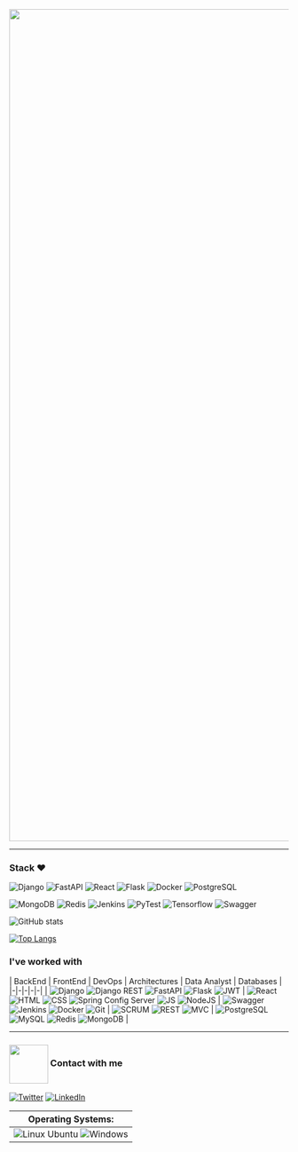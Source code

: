 <img align="center" width="1500" src="https://thumbs.gfycat.com/TartThreadbareChinchilla-size_restricted.gif" />

----------------------

### Stack ♥  

![Django](https://img.shields.io/badge/Cassandra-white?style=for-the-badge&logo=ApacheCassandra&logoColor=blue) 
![FastAPI](https://img.shields.io/badge/sonarqube-4E9BCD?style=for-the-badge&logo=sonarqube&logoColor=white)
![React](https://img.shields.io/badge/React-white?style=for-the-badge&logo=React&logoColor=blue) 
![Flask](https://img.shields.io/badge/WebFlux-6DB33F?style=for-the-badge&logo=Spring&logoColor=black)
![Docker](https://img.shields.io/badge/WebFlux-6DB33F?style=for-the-badge&logo=Spring&logoColor=black) 
![PostgreSQL](https://img.shields.io/badge/WebFlux-6DB33F?style=for-the-badge&logo=Spring&logoColor=black) 

![MongoDB](https://img.shields.io/badge/MongoDB-6DB33F?style=for-the-badge&logo=MongoDB&logoColor=black) 
![Redis](https://img.shields.io/badge/Redis-white?style=for-the-badge&logo=Redis&logoColor=red) 
![Jenkins](https://img.shields.io/badge/Jenkins%20Batch-6DB33F?style=for-the-badge&logo=Jenkins&logoColor=black) 
![PyTest](https://img.shields.io/badge/Pytest%20CD-white?style=for-the-badge&logo=Pytest&logoColor=orange)
![Tensorflow](https://img.shields.io/badge/Tensorflow-orange?style=for-the-badge&logo=Tensorflow&logoColor=black)
![Swagger](https://img.shields.io/badge/Swagger-white?style=for-the-badge&logo=Swagger&logoColor=green)


![GitHub stats](https://github-readme-stats.vercel.app/api?username=MarcoA-Pozol&hide=reviews,discussions_started,discussions_answered,prs_merged,prs_merged_percentage&show_icons=true&theme=midnight-purple)

[![Top Langs](https://github-readme-stats.vercel.app/api/top-langs/?username=MarcoA-Pozol&layout=pie&theme=purple)](https://github.com/anuraghazra/github-readme-stats)

### I've worked with

| BackEnd | FrontEnd | DevOps | Architectures | Data Analyst | Databases |
|-|-|-|-|-|
| ![Django](https://img.shields.io/badge/Spring%20Boot-6DB33F?logo=Spring%20Boot&logoColor=black&style=for-the-badge) ![Django REST](https://img.shields.io/badge/Spring%20Security-black?logo=Spring%20Security&logoColor=6DB33F&style=for-the-badge) ![FastAPI](https://img.shields.io/badge/Junit-white?style=for-the-badge&logo=Junit5&logoColor=6DB33F) ![Flask](https://img.shields.io/badge/Mockito-97979A?style=for-the-badge&logo=Spring&logoColor=499848) ![JWT](https://img.shields.io/badge/JWT-black?style=for-the-badge&logo=JSON%20Web%20Tokens&logoColor=FD3456) | ![React](https://img.shields.io/badge/Eureka-6DB33F?style=for-the-badge&logo=Spring&logoColor=black) ![HTML](https://img.shields.io/badge/RestTemplate,%20FeignClient%20-white?style=for-the-badge&logo=Spring&logoColor=6DB33F) ![CSS](https://img.shields.io/badge/Api%20Gateway-6DB33F?style=for-the-badge&logo=Spring&logoColor=black) ![Spring Config Server](https://img.shields.io/badge/Config%20Server-6DB33F?style=for-the-badge&logo=Spring&logoColor=black) ![JS](https://img.shields.io/badge/Circuit%20Breaker-6DB33F?style=for-the-badge&logo=Spring&logoColor=black) ![NodeJS](https://img.shields.io/badge/Sockets-black?logo=Spring%20Boot&logoColor=6DB33F&style=for-the-badge) | ![Swagger](https://img.shields.io/badge/Swagger-lime?style=for-the-badge&logo=swagger&logoColor=white) ![Jenkins](https://img.shields.io/badge/Jenkins-white?style=for-the-badge&logo=Jenkins&logoColor=black)  ![Docker](https://img.shields.io/badge/Docker-white?style=for-the-badge&logo=docker&logoColor=4DB1E0) ![Git](http://img.shields.io/badge/Git-F1502F?style=for-the-badge&logo=Git&logoColor=white) | ![SCRUM](https://img.shields.io/badge/SCRUM-yellow?style=for-the-badge) ![REST](https://img.shields.io/badge/Rest%20Api-green?style=for-the-badge) ![MVC](https://img.shields.io/badge/MVC-FF0000?style=for-the-badge) | ![PostgreSQL](https://img.shields.io/badge/PostgreSQL-6284A7?style=for-the-badge&logo=postgresql&logoColor=white) ![MySQL](https://img.shields.io/badge/MySQL-4479A1?style=for-the-badge&logo=mysql&logoColor=white) ![Redis](https://img.shields.io/badge/Redis-black?style=for-the-badge&logo=redis&logoColor=D5540F) ![MongoDB](https://img.shields.io/badge/Redis-black?style=for-the-badge&logo=redis&logoColor=D5540F) |



----------------------

### <img align="center" width="70" src="https://i.pinimg.com/originals/0d/c9/68/0dc968448592a7d533096b74c263cc40.gif" /> Contact with me

<a href="https://mail.google.com/mail/u/0/?fs=1&tf=cm&source=mailto&to=marcoantoniopozolnarciso@gmail.com" target="_blank"><img alt="Twitter" src="https://img.shields.io/badge/Gmail-D14836?style=for-the-badge&logo=gmail&logoColor=white" /></a>
<a href="[https://www.linkedin.com/in/marco-antonio-pozol-narciso-950106320/]" target="_blank"><img alt="LinkedIn" src="https://img.shields.io/badge/linkedin-%230077B5.svg?&style=for-the-badge&logo=linkedin&logoColor=white" /></a>

| Operating Systems: | 
|-| 
| ![Linux Ubuntu](https://img.shields.io/badge/Linux-white?style=for-the-badge&logo=linux&logoColor=black) ![Windows](https://img.shields.io/badge/Windows-0078D6?style=for-the-badge&logo=windows&logoColor=3D03A7) |
